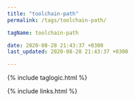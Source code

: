 ```yaml
---
title: "toolchain-path"
permalink: /tags/toolchain-path/

tagName: toolchain-path

date: 2020-08-28 21:43:37 +0300
last_updated: 2020-08-28 21:43:37 +0300

---
```


{% include taglogic.html %}

{% include links.html %}
